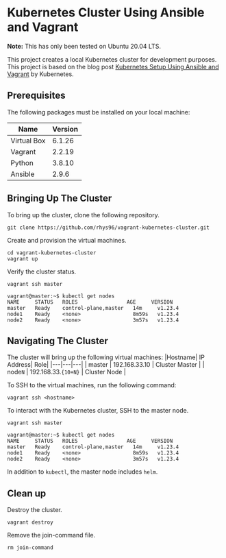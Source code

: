 # Kubernetes Cluster Using Ansible and Vagrant

__Note:__ This has only been tested on Ubuntu 20.04 LTS.

This project creates a local Kubernetes cluster for development purposes. This project is based on the blog post [Kubernetes Setup Using Ansible and Vagrant](https://kubernetes.io/blog/2019/03/15/kubernetes-setup-using-ansible-and-vagrant/) by Kubernetes.

## Prerequisites
The following packages must be installed on your local machine:

|Name| Version|
|---|---|
| Virtual Box | 6.1.26 |
| Vagrant | 2.2.19 |
| Python | 3.8.10 |
| Ansible| 2.9.6 |

## Bringing Up The Cluster
To bring up the cluster, clone the following repository.
```
git clone https://github.com/rhys96/vagrant-kubernetes-cluster.git
```

Create and provision the virtual machines.
```
cd vagrant-kubernetes-cluster
vagrant up
```

Verify the cluster status.
```
vagrant ssh master

vagrant@master:~$ kubectl get nodes
NAME     STATUS   ROLES                AGE     VERSION
master   Ready    control-plane,master   14m     v1.23.4
node1    Ready    <none>                 8m59s   v1.23.4
node2    Ready    <none>                 3m57s   v1.23.4

```

## Navigating The Cluster
The cluster will bring up the following virtual machines:
|Hostname| IP Address| Role|
|---|---|---|
| master | 192.168.33.10 | Cluster Master |
| node`N` | 192.168.33.`{10+N}` | Cluster Node |

To SSH to the virtual machines, run the following command:
```
vagrant ssh <hostname>
```

To interact with the Kubernetes cluster, SSH to the master node.
```
vagrant ssh master

vagrant@master:~$ kubectl get nodes
NAME     STATUS   ROLES                AGE     VERSION
master   Ready    control-plane,master   14m     v1.23.4
node1    Ready    <none>                 8m59s   v1.23.4
node2    Ready    <none>                 3m57s   v1.23.4
```

In addition to `kubectl`, the master node includes `helm`. 

## Clean up
Destroy the cluster.
```
vagrant destroy
```

Remove the join-command file.
```
rm join-command
```
